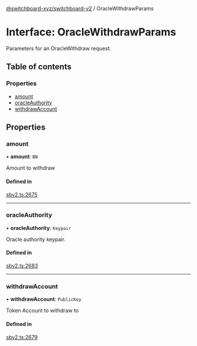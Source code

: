 [@switchboard-xyz/switchboard-v2](/api/switchboardv2-api) / OracleWithdrawParams

# Interface: OracleWithdrawParams

Parameters for an OracleWithdraw request.

## Table of contents

### Properties

- [amount](OracleWithdrawParams.md#amount)
- [oracleAuthority](OracleWithdrawParams.md#oracleauthority)
- [withdrawAccount](OracleWithdrawParams.md#withdrawaccount)

## Properties

### amount

• **amount**: `BN`

Amount to withdraw

#### Defined in

[sbv2.ts:2675](https://github.com/switchboard-xyz/switchboardv2-api/blob/dad46fc4/src/sbv2.ts#L2675)

---

### oracleAuthority

• **oracleAuthority**: `Keypair`

Oracle authority keypair.

#### Defined in

[sbv2.ts:2683](https://github.com/switchboard-xyz/switchboardv2-api/blob/dad46fc4/src/sbv2.ts#L2683)

---

### withdrawAccount

• **withdrawAccount**: `PublicKey`

Token Account to withdraw to

#### Defined in

[sbv2.ts:2679](https://github.com/switchboard-xyz/switchboardv2-api/blob/dad46fc4/src/sbv2.ts#L2679)
